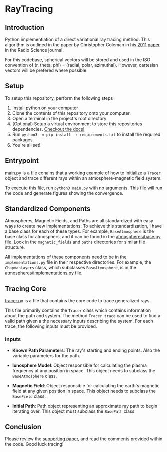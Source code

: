 # RayTracing

## Introduction

Python implementiation of a direct variational ray tracing method. This algorithm is outlined in 
the paper by Christopher Coleman in his [2011
paper](https://doi.org/10.1029/2011RS004748) in the Radio Science journal.

For this codebase, spherical vectors
will be stored and used in the ISO convention of 
(r, theta, phi) = (radial, polar, azimuthal). 
However, cartesian vectors will be prefered where 
possible.

## Setup

To setup this repository, perform the following steps
  1. Install python on your computer
  2. Clone the contents of this repository onto your computer.
  3. Open a terminal in the project's root directory
  4. (Optional) Setup a virtual environment to 
  store this repositories dependencies.
  [Checkout the docs!](https://docs.python.org/3/library/venv.html)
  5. Run `python3 -m pip install -r requirements.txt`
  to install the required packages.
  6. You're all set!

## Entrypoint

[main.py](main.py) is a file conains that a working example of how to initialize a `Tracer` object and trace 
different rays within an atmosphere-magnetic field 
system.

To execute this file, run `python3 main.py` with no 
arguments. This file will run the code and generate 
figures showing the convergence.

## Standardized Components
Atmospheres, Magnetic Fields, and Paths are all standardized
with easy ways to create new implementations. To achieve this 
standardization, I have a base class for each of these types. 
For example, `BaseAtmosphere` is the base class for 
atmosphers, and it can be found in the [atmospheres\base.py](atmospheres\base.py) file. Look in the `magnetic_fields` and `paths` directories for similar file structure. 

All implementations of these components need to be in the
`implementations.py` file in their respective directories. For 
example, the `ChapmanLayers` class, which subclasses `BaseAtmosphere`, is in the [atmospheres\implementations.py](atmospheres\implementations.py) file.

## Tracing Core

 [tracer.py](tracer.py) is a file that contains the core code to trace generalized rays.

 This file primarily contains the `Tracer` class
 which contains information about the path 
 and system. The method `Tracer.trace` can 
 be used to find a valid path given a the necessary 
 inputs describing the system. For each trace, 
 the following inputs must be provided.

### Inputs

* **Known Path Parameters**: The ray's starting and ending points. Also the variable parameters
for the path.

* **Ionosphere Model**: Object responsible for calculating the plasma frequency at any position in space. This object needs to subclass the `BaseAtmosphere` class.

* **Magnetic Field**: Object responsible for
calculating the earth's magnetic field at any given 
position in space. This object needs to subclass 
the `BaseField` class.

* **Initial Path**: Path object representing 
an approximate ray path to begin iterating over. 
This object must subclass the `BasePath` class.

## Conclusion
Please review the [supporting paper](Report.pdf), and read the comments provided within the code. Good luck tracing!